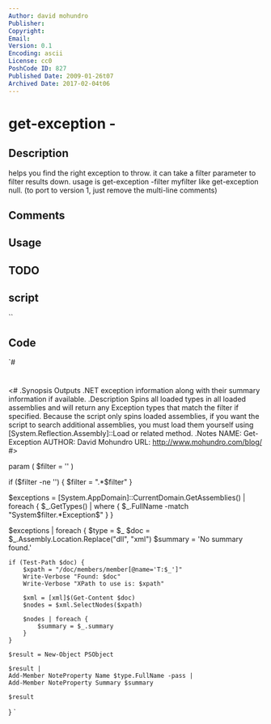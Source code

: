```yaml
---
Author: david mohundro
Publisher: 
Copyright: 
Email: 
Version: 0.1
Encoding: ascii
License: cc0
PoshCode ID: 827
Published Date: 2009-01-26t07
Archived Date: 2017-02-04t06
---
```


# get-exception - 

## Description

helps you find the right exception to throw. it can take a filter parameter to filter results down. usage is get-exception -filter myfilter like get-exception null. (to port to version 1, just remove the multi-line comments)

## Comments



## Usage



## TODO



## script

``

## Code

`#
 #
 <#
 .Synopsis
 	Outputs .NET exception information along with their summary information if available.
 .Description
 	Spins all loaded types in all loaded assemblies and will return any Exception types that
 	match the filter if specified. Because the script only spins loaded assemblies, if you want
 	the script to search additional assemblies, you must load them yourself using
 	[System.Reflection.Assembly]::Load or related method.
 .Notes
 NAME:    Get-Exception
 AUTHOR:  David Mohundro
 URL:     http://www.mohundro.com/blog/
 #>
 
 param (
 	$filter = ''
 )
 
 if ($filter -ne '') {
 	$filter = ".*$filter"
 }
 
 $exceptions = [System.AppDomain]::CurrentDomain.GetAssemblies() | foreach { 
 	$_.GetTypes() | where { $_.FullName -match "System$filter.*Exception$" }
 }
 
 $exceptions | foreach {
 	$type = $_
 	$doc = $_.Assembly.Location.Replace("dll", "xml")
 	$summary = 'No summary found.'
 
 	if (Test-Path $doc) {
 		$xpath = "/doc/members/member[@name='T:$_']"
 		Write-Verbose "Found: $doc"
 		Write-Verbose "XPath to use is: $xpath"
 
 		$xml = [xml]$(Get-Content $doc)
 		$nodes = $xml.SelectNodes($xpath)
 
 		$nodes | foreach { 
 			$summary = $_.summary
 		} 
 	}
 
 	$result = New-Object PSObject
 
 	$result | 
 	Add-Member NoteProperty Name $type.FullName -pass |
 	Add-Member NoteProperty Summary $summary
 
 	$result
 }
`

